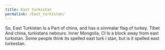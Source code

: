 ```yaml
---
title: East turkistan
permalink: /East_turkistan/
---
```


So, East Turkistan Is a Part of china, and has a simmalar flag of
turkey. Tibet And china, turkistans nebours. Inner Mongolia, CI Is a
block away from east turkistan. Some people think its spelled east turk
i stan, but is it spelled east turkestan.
